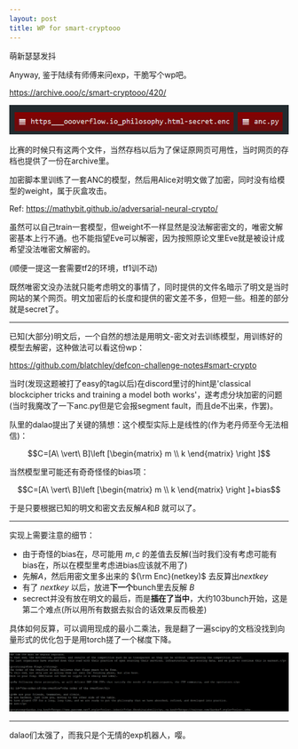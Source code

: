 ```yaml
---
layout: post
title: WP for smart-cryptooo
---
```

萌新瑟瑟发抖

Anyway, 鉴于陆续有师傅来问exp，干脆写个wp吧。

https://archive.ooo/c/smart-cryptooo/420/

![image-20210512011142020](/assets/img/smart-crypto.assets/image-20210512011142020.png)

比赛的时候只有这两个文件，当然存档以后为了保证原网页可用性，当时网页的存档也提供了一份在archive里。

加密脚本里训练了一套ANC的模型，然后用Alice对明文做了加密，同时没有给模型的weight，属于灰盒攻击。

Ref: https://mathybit.github.io/adversarial-neural-crypto/

虽然可以自己train一套模型，但weight不一样显然是没法解密密文的，唯密文解密基本上行不通。也不能指望Eve可以解密，因为按照原论文里Eve就是被设计成希望没法唯密文解密的。

(顺便一提这一套需要tf2的环境，tf1训不动)

既然唯密文没办法就只能考虑明文的事情了，同时提供的文件名暗示了明文是当时网站的某个网页。明文加密后的长度和提供的密文差不多，但短一些。相差的部分就是secret了。

___

已知(大部分)明文后，一个自然的想法是用明文-密文对去训练模型，用训练好的模型去解密，这种做法可以看这份wp：

https://github.com/blatchley/defcon-challenge-notes#smart-crypto

当时(发现这题被打了easy的tag以后)在discord里讨的hint是'classical blockcipher tricks and training a model both works'，遂考虑分块加密的问题(当时我魔改了一下anc.py但是它会报segment fault，而且de不出来，作罢)。

队里的dalao提出了关键的猜想：这个模型实际上是线性的(作为老丹师至今无法相信)：

$$C=[A\ \vert\ B]\left [\begin{matrix} m \\ k \end{matrix} \right ]$$

当然模型里可能还有奇奇怪怪的bias项：

$$C=[A\ \vert\ B]\left [\begin{matrix} m \\ k \end{matrix} \right ]+bias$$

于是只要根据已知的明文和密文去反解$A$和$B$ 就可以了。

---

实现上需要注意的细节：

- 由于奇怪的bias在，尽可能用 $m,c$ 的差值去反解(当时我们没有考虑可能有bias在，所以在模型里考虑进bias应该就不用了)
- 先解$A$，然后用密文里多出来的 ${\rm Enc}(netkey)$ 去反算出$nextkey$
- 有了 $nextkey$ 以后，放进**下一个**bunch里去反解 $B$
- secrect并没有放在明文的最后，而是**插在了当中**，大约103bunch开始，这是第二个难点(所以用所有数据去拟合的话效果反而极差)

具体如何反算，可以调用现成的最小二乘法，我是翻了一遍scipy的文档没找到向量形式的优化包于是用torch搓了一个梯度下降。

![image-20210512015614543](/assets/img/smart-crypto.assets/image-20210512015614543.png)



---

dalao们太强了，而我只是个无情的exp机器人，嘤。